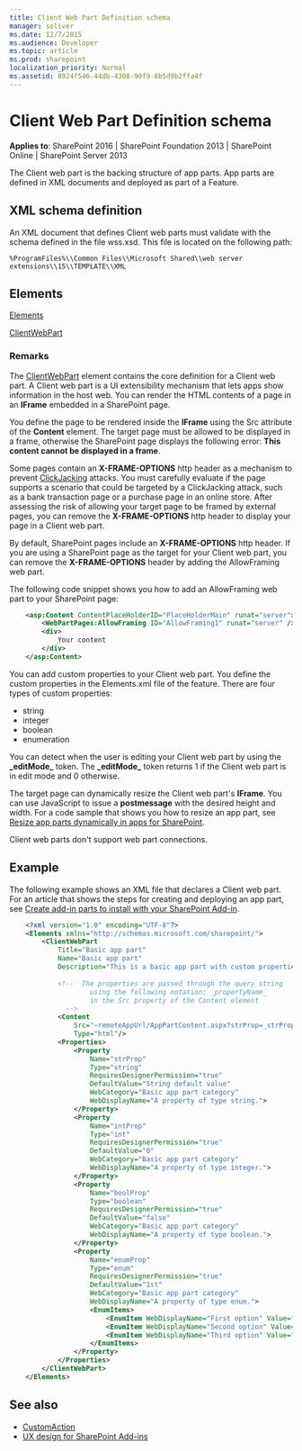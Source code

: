 ```yaml
---
title: Client Web Part Definition schema
manager: soliver
ms.date: 12/7/2015
ms.audience: Developer
ms.topic: article
ms.prod: sharepoint
localization_priority: Normal
ms.assetid: 8924f546-44db-4308-90f9-8b5d9b2ffa4f
---
```


# Client Web Part Definition schema

**Applies to**: SharePoint 2016 | SharePoint Foundation 2013 | SharePoint Online | SharePoint Server 2013

The Client web part is the backing structure of app parts. App parts are defined in XML documents and deployed as part of a Feature.

## XML schema definition

An XML document that defines Client web parts must validate with the schema defined in the file wss.xsd. This file is located on the following path: 

`%ProgramFiles%\\Common Files\\Microsoft Shared\\web server extensions\\15\\TEMPLATE\\XML`

## Elements

[Elements](elements-element-custom-action.md)

[ClientWebPart](customactiongroup-element-custom-action.md)

### Remarks

The [ClientWebPart](customactiongroup-element-custom-action.md) element contains the core definition for a Client web part. A Client web part is a UI extensibility mechanism that lets apps show information in the host web. You can render the HTML contents of a page in an **IFrame** embedded in a SharePoint page.

You define the page to be rendered inside the **IFrame** using the Src attribute of the **Content** element. The target page must be allowed to be displayed in a frame, otherwise the SharePoint page displays the following error: **This content cannot be displayed in a frame**. 

Some pages contain an **X-FRAME-OPTIONS** http header as a mechanism to prevent
[ClickJacking](https://blogs.msdn.microsoft.com/ieinternals/2010/03/30/combating-clickjacking-with-x-frame-options/) attacks. You must carefully evaluate if the page supports a scenario that could be targeted by a ClickJacking attack, such as a bank transaction page or a purchase page in an online store. After assessing the risk of allowing your target page to be framed by external pages, you can remove the **X-FRAME-OPTIONS** http header to display your page in a Client web part.

By default, SharePoint pages include an **X-FRAME-OPTIONS** http header. If you are using a SharePoint page as the target for your Client web part, you can remove the **X-FRAME-OPTIONS** header by adding the AllowFraming web part. 

The following code snippet shows you how to add an AllowFraming web part to your SharePoint page:

```xml
    <asp:Content ContentPlaceHolderID="PlaceHolderMain" runat="server">
        <WebPartPages:AllowFraming ID="AllowFraming1" runat="server" />
        <div>
            Your content
        </div>
    </asp:Content>
```

You can add custom properties to your Client web part. You define the custom properties in the Elements.xml file of the feature. There are four types of custom properties:

-   string
-   integer
-   boolean
-   enumeration

You can detect when the user is editing your Client web part by using the **\_editMode\_** token. The **\_editMode\_** token returns 1 if the Client web part is in edit mode and 0 otherwise.

The target page can dynamically resize the Client web part's **IFrame**. You can use JavaScript to issue a **postmessage** with the desired height and width. For a code sample that shows you how to resize an app part, see [Resize app parts dynamically in apps for SharePoint](https://code.msdn.microsoft.com/officeapps/SharePoint-2013-Resize-app-594acc88).

Client web parts don't support web part connections.

## Example

The following example shows an XML file that declares a Client web part. For an article that shows the steps for creating and deploying an app part, see [Create add-in parts to install with your SharePoint Add-in](../sp-add-ins/create-add-in-parts-to-install-with-your-sharepoint-add-in.md).

```XML
    <?xml version="1.0" encoding="UTF-8"?>
    <Elements xmlns="http://schemas.microsoft.com/sharepoint/">
        <ClientWebPart
            Title="Basic app part"
            Name="Basic app part"
            Description="This is a basic app part with custom properties." >
            
            <!--  The properties are passed through the query string 
                    using the following notation: _propertyName_
                    in the Src property of the Content element  
              -->
            <Content
                Src="~remoteAppUrl/AppPartContent.aspx?strProp=_strProp_&amp;intProp=_intProp_&amp;boolProp=_boolProp_&amp;enumProp=_enumProp_&amp;editmode=_editMode_"
                Type="html"/>
            <Properties>
                <Property
                    Name="strProp"
                    Type="string"
                    RequiresDesignerPermission="true"
                    DefaultValue="String default value"
                    WebCategory="Basic app part category"
                    WebDisplayName="A property of type string.">
                </Property>
                <Property
                    Name="intProp"
                    Type="int"
                    RequiresDesignerPermission="true"
                    DefaultValue="0"
                    WebCategory="Basic app part category"
                    WebDisplayName="A property of type integer.">
                </Property>
                <Property
                    Name="boolProp"
                    Type="boolean"
                    RequiresDesignerPermission="true"
                    DefaultValue="false"
                    WebCategory="Basic app part category"
                    WebDisplayName="A property of type boolean.">
                </Property>
                <Property
                    Name="enumProp"
                    Type="enum"
                    RequiresDesignerPermission="true"
                    DefaultValue="1st"
                    WebCategory="Basic app part category"
                    WebDisplayName="A property of type enum.">
                    <EnumItems>
                        <EnumItem WebDisplayName="First option" Value="1st"/>
                        <EnumItem WebDisplayName="Second option" Value="2nd"/>
                        <EnumItem WebDisplayName="Third option" Value="3rd"/>
                    </EnumItems>
                </Property>
            </Properties>
        </ClientWebPart>
    </Elements>
```

## See also

- [CustomAction](https://msdn.microsoft.com/library/office/ms458635.aspx)
- [UX design for SharePoint Add-ins](../sp-add-ins/ux-design-for-sharepoint-add-ins.md)









